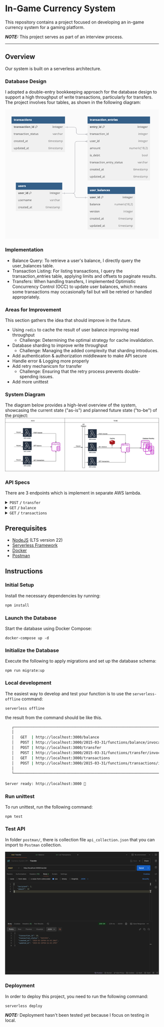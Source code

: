 # In-Game Currency System

This repository contains a project focused on developing an in-game currency system for a gaming platform.

**_NOTE:_** This project serves as part of an interview process.


------------------------------------------------------------------------------------------

## Overview

Our system is built on a serverless architecture.

### Database Design
I adopted a double-entry bookkeeping approach for the database design to support a high throughput of write transactions, particularly for transfers. The project involves four tables, as shown in the following diagram:

![database-diagram](images/database-diagram.png)

### Implementation
- Balance Query: To retrieve a user's balance, I directly query the user_balances table.
- Transaction Listing: For listing transactions, I query the transaction_entries table, applying limits and offsets to paginate results.
- Transfers: When handling transfers, I implemented Optimistic Concurrency Control (OCC) to update user balances, which means some transactions may occasionally fail but will be retried or handled appropriately.

### Areas for Improvement
This section gathers the idea that should improve in the future.
- Using `redis` to cache the result of user balance improving read throughput
  - Challenge: Determining the optimal strategy for cache invalidation.
- Database sharding to improve write throughput
  - Challenge: Managing the added complexity that sharding introduces.
- Add authentication & authorization middleware to make API secure
- Handle error & Logging more properly
- Add retry mechanicsm for transfer
  - Challenge: Ensuring that the retry process prevents double-spending issues.
- Add more unittest

### System Diagram
The diagram below provides a high-level overview of the system, showcasing the current state ("as-is") and planned future state ("to-be") of the project:
![system-diagram](images/system-diagram.jpg)

### API Specs
There are 3 endpoints which is implement in separate AWS lambda.
<details>
<summary><code>POST</code> <code><b>/</b></code> <code>transfer</code></summary>

##### Header

> | Key        |  Type     | Data Type   | Description            |
> |------------|-----------|-------------|------------------------|
> | user-id    |  required | Number      | User ID                |

##### Body
> | Key        |  Type     | Data Type   | Description            |
> |------------|-----------|-------------|------------------------|
> | recipient  |  required | Number      | Recipient User ID      |
> | amount     |  required | Number      | Amount                 |
##### Body (Example)
```json
{
    "recipient": 2,
    "amount": 10
}
```

##### Response (Example)
```json
{
    "transaction_id": 18,
    "transaction_status": "SUCCESS",
    "created_at": "2025-01-10T04:16:43.186Z",
    "updated_at": "2025-01-10T04:16:43.199Z"
}
```
</details>

<details>
<summary><code>GET</code> <code><b>/</b></code> <code>balance</code></summary>

##### Header

> | Key        |  Type     | Data Type   | Description            |
> |------------|-----------|-------------|------------------------|
> | user-id    |  required | Number      | User ID                |

##### Response (Example)
```json
{
    "user_id": 1,
    "balance": "10000.00",
    "created_at": "2025-01-10T04:12:32.861Z",
    "updated_at": "2025-01-10T04:12:32.861Z"
}
```
</details>
<details>
<summary><code>GET</code> <code><b>/</b></code> <code>transactions</code></summary>

##### Header

> | Key        |  Type     | Data Type   | Description            |
> |------------|-----------|-------------|------------------------|
> | user-id    |  required | Number      | User ID                |

##### Parameters
> | Key        |  Type     | Data Type   | Description                                     |
> |------------|-----------|-------------|-------------------------------------------------|
> | page       |  optional | Number      | Page number (Default: 1)                        |
> | limit      |  optional | Number      | Limit of transactions per page (Default: 10)    |

##### Request (Example)
```
http://localhost:3000/transactions?page=1&limit=5
```
##### Response (Example)
```json
[
    {
        "entry_id": 33,
        "transaction_id": 17,
        "user_id": 1,
        "amount": "5000.00",
        "is_debit": false,
        "transaction_entry_status": "FAIL",
        "created_at": "2025-01-10T04:14:29.740Z",
        "updated_at": "2025-01-10T04:14:29.745Z"
    },
    {
        "entry_id": 31,
        "transaction_id": 16,
        "user_id": 1,
        "amount": "5000.00",
        "is_debit": false,
        "transaction_entry_status": "FAIL",
        "created_at": "2025-01-10T04:14:29.191Z",
        "updated_at": "2025-01-10T04:14:29.203Z"
    },
    {
        "entry_id": 29,
        "transaction_id": 15,
        "user_id": 1,
        "amount": "5000.00",
        "is_debit": false,
        "transaction_entry_status": "SUCCESS",
        "created_at": "2025-01-10T04:14:28.683Z",
        "updated_at": "2025-01-10T04:14:28.694Z"
    },
    {
        "entry_id": 27,
        "transaction_id": 14,
        "user_id": 1,
        "amount": "10.00",
        "is_debit": false,
        "transaction_entry_status": "SUCCESS",
        "created_at": "2025-01-10T04:14:18.166Z",
        "updated_at": "2025-01-10T04:14:18.182Z"
    },
    {
        "entry_id": 25,
        "transaction_id": 13,
        "user_id": 1,
        "amount": "10.00",
        "is_debit": false,
        "transaction_entry_status": "SUCCESS",
        "created_at": "2025-01-10T04:14:17.580Z",
        "updated_at": "2025-01-10T04:14:17.591Z"
    }
]
```
</details>



## Prerequisites
- [NodeJS](https://nodejs.org/en/download) (LTS version 22)
- [Serverless Framework](https://www.serverless.com/framework/docs/getting-started)
- [Docker](https://www.docker.com/)
- [Postman](https://www.postman.com/downloads/)

## Instructions

### Initial Setup
Install the necessary dependencies by running:

```bash
npm install
```

### Launch the Database
Start the database using Docker Compose:

```
docker-compose up -d
```

### Initialize the Database
Execute the following to apply migrations and set up the database schema:

```
npm run migrate:up
```

### Local development

The easiest way to develop and test your function is to use the `serverless-offline` command:

```
serverless offline
```
the result from the command should be like this.
```bash
   ┌────────────────────────────────────────────────────────────────────────────────┐
   │                                                                                │
   │   GET  | http://localhost:3000/balance                                         │
   │   POST | http://localhost:3000/2015-03-31/functions/balance/invocations        │
   │   POST | http://localhost:3000/transfer                                        │
   │   POST | http://localhost:3000/2015-03-31/functions/transfer/invocations       │
   │   GET  | http://localhost:3000/transactions                                    │
   │   POST | http://localhost:3000/2015-03-31/functions/transactions/invocations   │
   │                                                                                │
   └────────────────────────────────────────────────────────────────────────────────┘

Server ready: http://localhost:3000 🚀
```

### Run unittest
To run unittest, run the following command:
```
npm test
```

### Test API
In folder `postman/`, there is collection file `api_collection.json` that you can import to `Postman` collection.

![Postman](images/postman-collection.png)

### Deployment

In order to deploy this project, you need to run the following command:

```
serverless deploy
```
**_NOTE:_** Deployment hasn't been tested yet because I focus on testing in local.